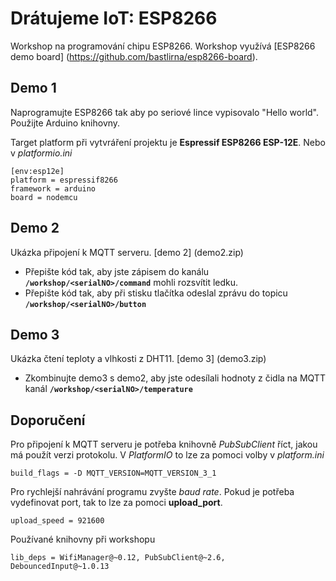 # Drátujeme IoT: ESP8266
Workshop na programování chipu ESP8266. Workshop využívá [ESP8266 demo board] (https://github.com/bastlirna/esp8266-board).

## Demo 1
Naprogramujte ESP8266 tak aby po seriové lince vypisovalo "Hello world". Použijte Arduino knihovny.

Target platform při vytvráření projektu je **Espressif ESP8266 ESP-12E**. Nebo v *platformio.ini*

	[env:esp12e]
	platform = espressif8266
	framework = arduino
	board = nodemcu

## Demo 2
Ukázka připojení k MQTT serveru. [demo 2] (demo2.zip)

* Přepište kód tak, aby jste zápisem do kanálu **`/workshop/<serialNO>/command`** mohli rozsvítit ledku.
* Přepište kód tak, aby při stisku tlačítka odeslal zprávu do topicu **`/workshop/<serialNO>/button`**

## Demo 3
Ukázka čtení teploty a vlhkosti z DHT11. [demo 3] (demo3.zip)

* Zkombinujte demo3 s demo2, aby jste odesílali hodnoty z čidla na MQTT kanál **`/workshop/<serialNO>/temperature`**


## Doporučení
Pro připojení k MQTT serveru je potřeba knihovně *PubSubClient* říct, jakou má použít verzi protokolu. V *PlatformIO* to lze za pomoci volby v *platform.ini*

	build_flags = -D MQTT_VERSION=MQTT_VERSION_3_1

Pro rychlejší nahrávání programu zvyšte *baud rate*. Pokud je potřeba vydefinovat port, tak to lze za pomoci **upload_port**.

	upload_speed = 921600

Používané knihovny při workshopu

	lib_deps = WifiManager@~0.12, PubSubClient@~2.6, DebouncedInput@~1.0.13
